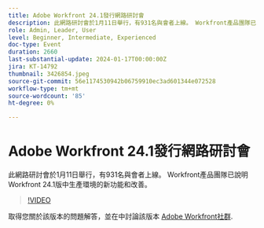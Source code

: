 ```yaml
---
title: Adobe Workfront 24.1發行網路研討會
description: 此網路研討會於1月11日舉行，有931名與會者上線。 Workfront產品團隊已說明Workfront 24.1版中生產環境的新功能和改善。
role: Admin, Leader, User
level: Beginner, Intermediate, Experienced
doc-type: Event
duration: 2660
last-substantial-update: 2024-01-17T00:00:00Z
jira: KT-14792
thumbnail: 3426854.jpeg
source-git-commit: 56e1174530942b06759910ec3ad601344e072528
workflow-type: tm+mt
source-wordcount: '85'
ht-degree: 0%

---
```



# Adobe Workfront 24.1發行網路研討會

此網路研討會於1月11日舉行，有931名與會者上線。 Workfront產品團隊已說明Workfront 24.1版中生產環境的新功能和改善。

>[!VIDEO](https://video.tv.adobe.com/v/3426854/?learn=on)

取得您關於該版本的問題解答，並在中討論該版本 [Adobe Workfront社群](https://experienceleaguecommunities.adobe.com/t5/workfront-discussions/event-follow-up-adobe-workfront-24-1-release-webinar/td-p/645442?profile.language=en).